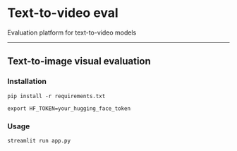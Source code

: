 # Text-to-video eval

Evaluation platform for text-to-video models


---

## Text-to-image visual evaluation

### Installation

```
pip install -r requirements.txt
```
```
export HF_TOKEN=your_hugging_face_token
```

### Usage

```
streamlit run app.py
```
